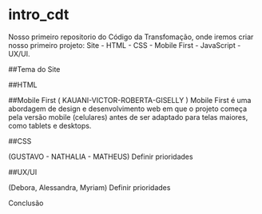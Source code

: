 # intro_cdt
Nosso primeiro repositorio do Código da Transfomação, onde iremos criar nosso primeiro projeto: Site - HTML - CSS - Mobile First - JavaScript - UX/UI.


##Tema do Site




##HTML




##Mobile First
( KAUANI-VICTOR-ROBERTA-GISELLY )
Mobile First é uma abordagem de design e desenvolvimento web em que o projeto começa pela versão mobile (celulares) antes de ser adaptado para telas maiores, como tablets e desktops.



##CSS

(GUSTAVO - NATHALIA - MATHEUS)
Definir prioridades



##UX/UI

(Debora, Alessandra, Myriam)
Definir prioridades



Conclusão
